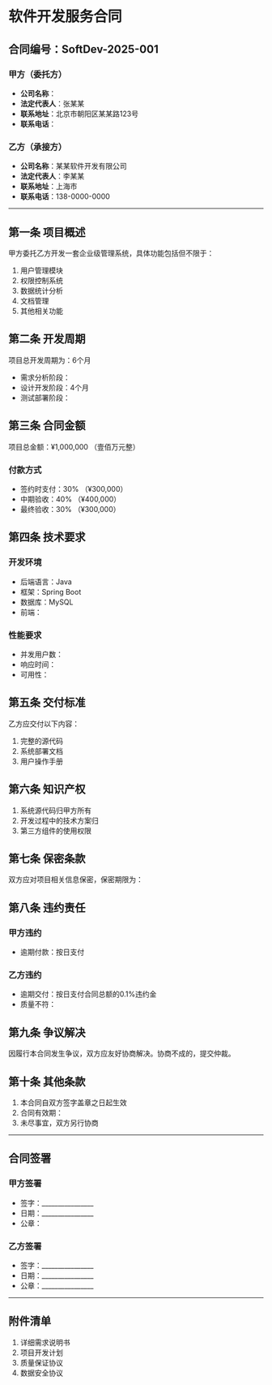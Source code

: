 # 软件开发服务合同

## 合同编号：SoftDev-2025-001

### 甲方（委托方）
- **公司名称**：
- **法定代表人**：张某某
- **联系地址**：北京市朝阳区某某路123号
- **联系电话**：

### 乙方（承接方）
- **公司名称**：某某软件开发有限公司
- **法定代表人**：李某某
- **联系地址**：上海市
- **联系电话**：138-0000-0000

---

## 第一条 项目概述

甲方委托乙方开发一套企业级管理系统，具体功能包括但不限于：

1. 用户管理模块
2. 权限控制系统
3. 数据统计分析
4. 文档管理
5. 其他相关功能

## 第二条 开发周期

项目总开发周期为：6个月

- 需求分析阶段：
- 设计开发阶段：4个月
- 测试部署阶段：

## 第三条 合同金额

项目总金额：¥1,000,000 （壹佰万元整）

### 付款方式
- 签约时支付：30% （¥300,000）
- 中期验收：40% （¥400,000）
- 最终验收：30% （¥300,000）

## 第四条 技术要求

### 开发环境
- 后端语言：Java
- 框架：Spring Boot
- 数据库：MySQL
- 前端：

### 性能要求
- 并发用户数：
- 响应时间：
- 可用性：

## 第五条 交付标准

乙方应交付以下内容：
1. 完整的源代码
2. 系统部署文档
3. 用户操作手册

## 第六条 知识产权

1. 系统源代码归甲方所有
2. 开发过程中的技术方案归
3. 第三方组件的使用权限

## 第七条 保密条款

双方应对项目相关信息保密，保密期限为：

## 第八条 违约责任

### 甲方违约
- 逾期付款：按日支付

### 乙方违约  
- 逾期交付：按日支付合同总额的0.1%违约金
- 质量不符：

## 第九条 争议解决

因履行本合同发生争议，双方应友好协商解决。协商不成的，提交仲裁。

## 第十条 其他条款

1. 本合同自双方签字盖章之日起生效
2. 合同有效期：
3. 未尽事宜，双方另行协商

---

## 合同签署

### 甲方签署
- 签字：________________
- 日期：________________
- 公章：

### 乙方签署  
- 签字：________________
- 日期：________________
- 公章：________________

---

## 附件清单

1. 详细需求说明书
2. 项目开发计划
3. 质量保证协议
4. 数据安全协议
